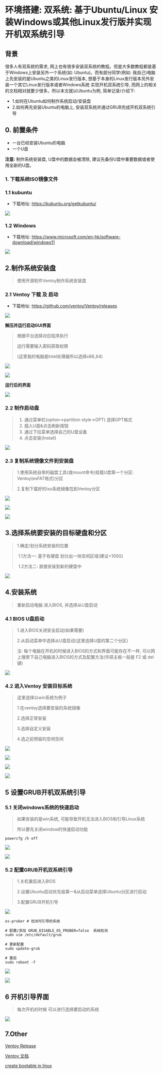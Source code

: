 # 环境搭建: 双系统: 基于Ubuntu/Linux 安装Windows或其他Linux发行版并实现开机双系统引导



## 背景

很多人有双系统的需求, 网上也有很多安装双系统的教程。但是大多数教程都是基于Windows上安装另外一个系统(如: Ubuntu)。而有部分同学(例如: 我自己)电脑上先安装的是Ubuntu之类的Linux发行版本, 想基于本身的Linux发行版本另外安装一个其它Linux发行版本或者Windows系统 实现开机双系统引导, 而网上的相关的文档相对就要少很多。所以本文就以Ubuntu为例, 简单记录/介绍下: 

- 1.如何在Ubuntu如何制作系统启动/安装盘
- 2.如何再先安装Ubuntu的电脑上, 安装双系统并通过GRUB完成开机双系统引导



## 0. 前置条件

- 一台已经安装Ubuntu的电脑
- 一个U盘



**注意:** 制作系统安装盘, U盘中的数据会被清除, 建议先备份U盘中重要数据或者使用全新的U盘。



### 1. 下载系统ISO镜像文件

### 1.1 kubuntu

- 下载地址: https://kubuntu.org/getkubuntu/

![](imgs/dual-system-install.1.png)





### 1.2 Windows

- 下载地址: https://www.microsoft.com/en-hk/software-download/windows11

![](imgs/dual-system-install.2.png)





## 2.制作系统安装盘

> 使用开源软件Ventoy制作系统安装盘

### 2.1 Ventoy 下载 及 启动

- 下载地址: https://github.com/ventoy/Ventoy/releases

![](imgs/dual-system-install.3.png)



**解压并运行启动GUI界面**

> 根据平台选择对应程序执行
>
> 运行需要输入密码获取权限
>
> (这里我的电脑是Intel处理器所以选择x86_64)

![](imgs/dual-system-install.4.png)

![](imgs/dual-system-install.5.png)



**运行后的界面**

![](imgs/dual-system-install.6.png)



### 2.2 制作启动盘

> 1. 通过菜单栏(option->partition style->GPT) 选择GPT格式
> 2. 插入U盘&点击刷新按钮
> 3. 通过下拉菜单选择自己的U盘设备
> 4. 点击安装(Install)

![](imgs/dual-system-install.7.png)



### 2.3 复制系统镜像文件到安装盘

> 1.使用系统自带的磁盘工具(或mount命令)挂载U盘第一个分区: Ventoy(exFAT格式)分区 
>
> 2.复制下载好的iso系统镜像包到Ventoy分区



![](imgs/dual-system-install.8.png)



![](imgs/dual-system-install.9.png)

![](imgs/dual-system-install.10.png)





## 3.选择系统要安装的目标硬盘和分区

> 1.确定/划分系统安装的位置
>
> ​	1.1方法一: 基于有硬盘 划分出一块空闲区域(建议>100G)
>
> ​	1.2方法二: 直接安装到新的硬盘中

![](imgs/dual-system-install.11.png)





## 4.安装系统

> 重新启动电脑 进入BIOS, 并选择从U盘启动

### 4.1 BIOS U盘启动

> 1.进入BIOS关闭安全启动(如果需要)
>
> 2.从启动菜单中选择从U盘启动(这里选择U盘的第二个分区)
>
> 
>
> 注: 每个电脑在开机的时候进入BIOS的方式和界面可能存在不一样, 可以网上搜索下自己电脑进入BIOS的方式及配置方法(华硕主板一般是 F2 或 del键)


![](imgs/dual-system-install.18.png)




### 4.2 进入Ventoy 安装目标系统

> 这里选择以win系统为例子
>
> 1.在ventoy选择要安装的系统镜像
> 
> 2.选择正常安装
> 
> 3.选择自定义安装
>
> 4.选之前预留的空闲空间
>

![](imgs/dual-system-install.14.png)

![](imgs/dual-system-install.15.png)

![](imgs/dual-system-install.16.png)

![](imgs/dual-system-install.17.png)



## 5 设置GRUB开机双系统引导



### 5.1 关闭windows系统的快速启动

> 如果安装的是win系统, 可能导致开机无法进入BIOS和引导Linux系统
>
> 所以要先关闭window的快速启动功能

~~~
powercfg /h off
~~~

![](imgs/dual-system-install.19.png)

![](imgs/dual-system-install.20.png)


### 5.2 配置GRUB开机双系统引导

> 1.关机重启进入BIOS
>
> 2.设置Ubuntu启动优先级第一&从启动菜单选择Ubuntu分区进行启动
>
> 3.配置GRUB开机引导

![](imgs/dual-system-install.21.png)

~~~
os-prober # 检测可引导的系统

# 配置/添加 GRUB_DISABLE_OS_PROBER=false  系统检测
sudo vim /etc/default/grub

# 更新配置
sudo update-grub

# 重启
sudo reboot -f
~~~

![](imgs/dual-system-install.12.png)

![](imgs/dual-system-install.13.png)



## 6 开机引导界面
>
> 每次开机的时候 可以进行选择要启动的系统
>

![](imgs/dual-system-install.22.png)


## 7.Other

[Ventoy Release](https://github.com/ventoy/Ventoy/releases)

[Ventoy 文档](https://www.ventoy.net/en/doc_start.html)

[create bootable in linux](https://itsfoss.com/bootable-windows-usb-linux/)

